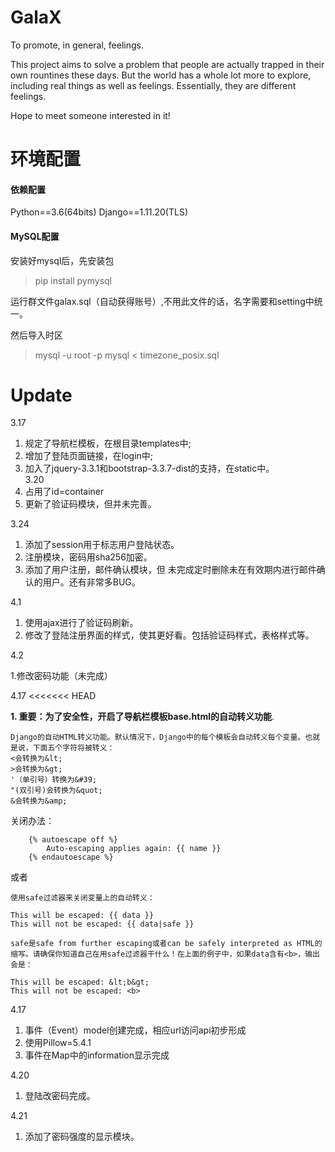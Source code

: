 # GalaX
To promote, in general, feelings.

This project aims to solve a problem that people are actually trapped in their own rountines these days. But the world has a whole lot more to explore, including real things as well as feelings. Essentially, they are different feelings.

Hope to meet someone interested in it!



# 环境配置
#### 依赖配置
Python==3.6(64bits)
Django==1.11.20(TLS)

#### MySQL配置
安装好mysql后，先安装包
> pip install pymysql

运行群文件galax.sql（自动获得账号）,不用此文件的话，名字需要和setting中统一。

然后导入时区
> mysql -u root -p mysql < timezone_posix.sql

# Update
3.17 
1. 规定了导航栏模板，在根目录templates中;
2. 增加了登陆页面链接，在login中;
3. 加入了jquery-3.3.1和bootstrap-3.3.7-dist的支持，在static中。  
3.20 
1. 占用了id=container
2. 更新了验证码模块，但并未完善。


3.24

1. 添加了session用于标志用户登陆状态。
2. 注册模块，密码用sha256加密。
3. 添加了用户注册，邮件确认模块，但 未完成定时删除未在有效期内进行邮件确认的用户。还有非常多BUG。

4.1

1. 使用ajax进行了验证码刷新。
2. 修改了登陆注册界面的样式，使其更好看。包括验证码样式，表格样式等。

4.2

1.修改密码功能（未完成）

4.17
<<<<<<< HEAD

**1. 重要：为了安全性，开启了导航栏模板base.html的自动转义功能**.
```
Django的自动HTML转义功能。默认情况下，Django中的每个模板会自动转义每个变量。也就是说，下面五个字符将被转义：
<会转换为&lt;
>会转换为&gt;
'（单引号）转换为&#39;
"(双引号)会转换为&quot;
&会转换为&amp;
```
关闭办法：
```
    {% autoescape off %}
        Auto-escaping applies again: {{ name }}
    {% endautoescape %}
```
或者
```
使用safe过滤器来关闭变量上的自动转义：

This will be escaped: {{ data }}
This will not be escaped: {{ data|safe }}

safe是safe from further escaping或者can be safely interpreted as HTML的缩写。请确保你知道自己在用safe过滤器干什么！在上面的例子中，如果data含有<b>，输出会是：

This will be escaped: &lt;b&gt;
This will not be escaped: <b>
```
4.17

1. 事件（Event）model创建完成，相应url访问api初步形成
2. 使用Pillow=5.4.1
3. 事件在Map中的information显示完成


4.20
1. 登陆改密码完成。

4.21
1. 添加了密码强度的显示模块。
